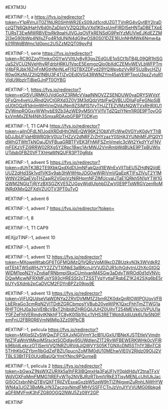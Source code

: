 #EXTM3U

#EXTINF:-1, a
https://fvs.io/redirector?token=Y1pRVnJjT0Z1NUR0SHhWR2ExS09Jd1crdUZGTTVnRG4vQytBY2lraDczQTN6QklHaHV6d0hZaDlqVVZQQ2RuVXd1K0xsUmFlRDI5eHNTaDBETXpETURsT3EwMWRBVEtsRk9qaHJlVGJqOVFkRENSdG9PelYzMUVleEJKdEZZM2I3eG90bWp4NllsZFo4R1dUNjN4dG9wOS80S01DZE16UnNHMWk6Nmw4ak01RWdBWmc1d0pnc2U5ZzM2QT09pvPd

#EXTINF:-1, serie
https://fvs.io/redirector?token=RC90Zzg1YmkxOGYwVVltUy8yR3gxZEdGUE1qSCt1bTB4L09QR1hlSGJaS2VCU2NVeHhyRFdrbHRKU1VqcE5EemgzQlo0bXdCZEMvWEVLbWFPTmV4bFRJbk16ZnFnMGtHNnNLeFI1QTBXZDFvd29YQWpvbzVyRlF5UzBvcHZUR0w0KzNUZ2liQ1NBU3F4TlZyOEd0VG43RWN2Ym45aVE9PTpoU3pzZytuR1VIdU9lbzlrTjBieGJnPT0OYBG

#EXTINF:-1, 
https://fvs.io/redirector?token=eGI5VURMK0JVdGpXZ3RMcVVaalNNOVZZSENDUW0yaDRYSWVsY0FsQm4veVJJRndQVCtGRXd3Z0V3M3dQdzVtblFwQVBLUDlIaFpFeGNpSjBoU0tOQzR1dnlmWHVmQVdJNm9ZSjM1S1VyTHJZTEZVMzNQWTVxRHRXU1ZVWmpROGxvWWhvbE9Zb3AzWE9yMStVYVl1VTdZQzlYNm1IR0E9PToyOGkxVmMxZEN4Nlh3SmxaRDAxbGFBPT0DKyn

#EXTINF:-1, T1 CAP4
https://fvs.io/redirector?token=ajlnOFdLN1JodXRDdHhONlErQW96K21ObXVFcWw0VGYvK0dyYThBbDJJbUFVaHBWRG9rV0UzTHZzV2dNRFZrZHYzazY0SHA3YUNhMFJPQ0Y1dWhGTWttTkNOajJDVFBuaGRBTFVEK3FhMjFSZmVmelc3cWt2YkdYYzFNVmFEKzVFZi9RRW02RXg5Y2Rpc1Bwc1ArMWJ2VmRmbWdBUkE9PTpBUWlxUTdsb0FBZ0VFTXhHaWNQUFR3PT0gRdx

#EXTINF:-1, advent 5
https://fvs.io/redirector?token=dUhTK3B2TE9XbkQxdXdDUmNFakQzd1lEWnExVllTbEU5ZHdNQVdEUUZ2dHd3Sk1vd1VKSy9ab3hWWHpJOG0wWjRjVmVQaEpKTlFsZlVuT2Y1MWtNV29QaEVoTHZaajR2VGpiVzNiRHpmNFZlMUcvalJTaE1QRkh5N1pYTW1GQWM2NGlzTjRjYzBXSGZKVE5ZUGpyWjdlUlphbDZwV0E9PTpWRGVzenRoMlNRdXMxQ2FXdVZUOTV3PT0uTyO

#EXTINF:-1, advent 6



#EXTINF:-1, advent 7
https://fvs.io/redirector?token=

#EXTINF:-1, 8


#EXTINF:-1, T1 CAP9



#EXjjzTINF:-1, advent 10



#EXTINF:-1, advent 11



#EXTINF:-1, advent 12
https://fvs.io/redirector?token=MXoweWtabGF6TGFMQjMzQ1VQRzVqMi9kcDZBUzkyN3k3WVdkR2ptTEt4TW5sWHJYY2ZZVTI0NkE3alBKcnJrVVJDZUR1clhGdytnU2hXcGtGQWlDM1ppN2YyZndjaFRNbmpjSkxCUmlvanM4SGw3aDdvTWROd0d1dVNVcDQwMjcwNFRXMFJsYS93cHRESSt2cTZSSTVqYytIaFRqbEZ1K242SXg6bE5rbUYySXdnb2pCaDVCM2FDYnBPZz09qs9E

#EXTINF:-1, advent 13
https://fvs.io/redirector?token=VjFUQUdseVlaWDNYa2ZRVDVMM1Z2bmRZK0dxQnRIOWlPOUovVFBLbERraGo3cmRqN2VITDdtZGRCbmpsYVBub20veWlPK1QxcFhhTmZTWG1aRHFTOHJ0a3piVEtBcVBxT2hIbldtZHRGQjlJUHZ0UjhrT254MEVkcUVPUU1aY0FZeFhIVERmdytKNkhFTC8yK0l5b1hLc1VHS3RETWptdUdiUzk6U1p5N0lFemFnU2FBR0R6VmN6Mlp3Zz09PbCB


#EXTINF:-1, pelicula
https://fvs.io/redirector?token=MXlqSlZvSWQwZjFCSXJxNGlIVmY3clB1UGxIU1BNeXJSTEtIeVVmdnNtZ1FaWnVtMkpiMStscktSODdlay95UWdIenZ1T2RvWFBEWERKWHk0cVFlRk96bldLekczOTlSenVVQ1NRZURVdjJiQWVYS05KTGNXcDM5STh1Y3BnTC85THhKbGZYbm1IbGdZeFBZU1pucnZoM1M0dU10MEhwVlE0V2RIdz09OlJ2VTBLS3BtTFE0UUdBaUQrYmtYNnc9PQvmeB


#EXTINF:-1, pelicula 2
https://fvs.io/redirector?token=bGwxZ1NsWXZURXk5a1hFR3lBQmxHa3FaUFIyY0pldHduY2tnaTFxVWdVOXFqMmFMMG1tREFvWTg2NVBJRzRTbmlVRkE3TisyMENLcUhIUkJacGl5OCtxbnNhQTBVQXFTRjlZVEsxaGxzbW5zeW9hTlZINjgxejZuRnhLNWhYWWN4a3JOZ3BqMkJrN3ZaczgvNmdFMHVSSFFCTnJzVnJIYVVUMG06bkg4aGF6MVFmK3hFZG80OGQ2NWJ5Zz09Y2GP


#EXTINF





